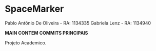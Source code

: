 # SpaceMarker
Pablo Antônio De Oliveira -  RA: 1134335
Gabriela Lenz -  RA: 1134940

**MAIN CONTEM COMMITS PRINCIPAIS**

Projeto Academico.
